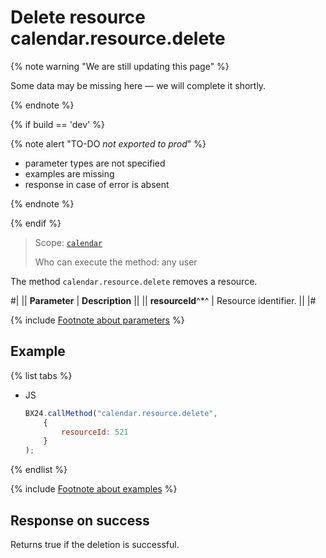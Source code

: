 # Delete resource calendar.resource.delete

{% note warning "We are still updating this page" %}

Some data may be missing here — we will complete it shortly.

{% endnote %}

{% if build == 'dev' %}

{% note alert "TO-DO _not exported to prod_" %}

- parameter types are not specified
- examples are missing
- response in case of error is absent

{% endnote %}

{% endif %}

> Scope: [`calendar`](../scopes/permissions.md)
>
> Who can execute the method: any user

The method `calendar.resource.delete` removes a resource.

#| 
|| **Parameter** | **Description** ||
|| **resourceId**^*^ | Resource identifier. ||
|#

{% include [Footnote about parameters](../../_includes/required.md) %}

## Example

{% list tabs %}

- JS

    ```js
    BX24.callMethod("calendar.resource.delete",
        {
            resourceId: 521
        }
    );
    ```

{% endlist %}

{% include [Footnote about examples](../../_includes/examples.md) %}

## Response on success

Returns true if the deletion is successful.